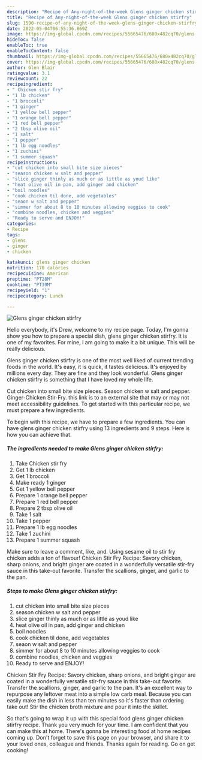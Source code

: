 ```yaml
---
description: "Recipe of Any-night-of-the-week Glens ginger chicken stirfry"
title: "Recipe of Any-night-of-the-week Glens ginger chicken stirfry"
slug: 1590-recipe-of-any-night-of-the-week-glens-ginger-chicken-stirfry
date: 2022-05-04T06:55:36.869Z
image: https://img-global.cpcdn.com/recipes/55665476/680x482cq70/glens-ginger-chicken-stirfry-recipe-main-photo.jpg
hideToc: false
enableToc: true
enableTocContent: false
thumbnail: https://img-global.cpcdn.com/recipes/55665476/680x482cq70/glens-ginger-chicken-stirfry-recipe-main-photo.jpg
cover: https://img-global.cpcdn.com/recipes/55665476/680x482cq70/glens-ginger-chicken-stirfry-recipe-main-photo.jpg
author: Glen Blair
ratingvalue: 3.1
reviewcount: 22
recipeingredient:
- " Chicken stir fry"
- "1 lb chicken"
- "1 broccoli"
- "1 ginger"
- "1 yellow bell pepper"
- "1 orange bell pepper"
- "1 red bell pepper"
- "2 tbsp olive oil"
- "1 salt"
- "1 pepper"
- "1 lb egg noodles"
- "1 zuchini"
- "1 summer squash"
recipeinstructions:
- "cut chicken into small bite size pieces"
- "season chicken w salt and pepper"
- "slice ginger thinly as much or as little as youd like"
- "heat olive oil in pan, add ginger and chicken"
- "boil noodles"
- "cook chicken til done, add vegetables"
- "seaon w salt and pepper"
- "simmer for about 8 to 10 minutes allowing veggies to cook"
- "combine noodles, chicken and veggies"
- "Ready to serve and ENJOY!"
categories:
- Recipe
tags:
- glens
- ginger
- chicken

katakunci: glens ginger chicken 
nutrition: 170 calories
recipecuisine: American
preptime: "PT28M"
cooktime: "PT39M"
recipeyield: "1"
recipecategory: Lunch

---
```



![Glens ginger chicken stirfry](https://img-global.cpcdn.com/recipes/55665476/680x482cq70/glens-ginger-chicken-stirfry-recipe-main-photo.jpg)

Hello everybody, it's Drew, welcome to my recipe page. Today, I'm gonna show you how to prepare a special dish, glens ginger chicken stirfry. It is one of my favorites. For mine, I am going to make it a bit unique. This will be really delicious.

Glens ginger chicken stirfry is one of the most well liked of current trending foods in the world. It's easy, it is quick, it tastes delicious. It's enjoyed by millions every day. They are fine and they look wonderful. Glens ginger chicken stirfry is something that I have loved my whole life.

Cut chicken into small bite size pieces. Season chicken w salt and pepper. Ginger-Chicken Stir-Fry. this link is to an external site that may or may not meet accessibility guidelines. To get started with this particular recipe, we must prepare a few ingredients.


To begin with this recipe, we have to prepare a few ingredients. You can have glens ginger chicken stirfry using 13 ingredients and 9 steps. Here is how you can achieve that.

<!--inarticleads1-->

##### The ingredients needed to make Glens ginger chicken stirfry:

1. Take  Chicken stir fry
1. Get 1 lb chicken
1. Get 1 broccoli
1. Make ready 1 ginger
1. Get 1 yellow bell pepper
1. Prepare 1 orange bell pepper
1. Prepare 1 red bell pepper
1. Prepare 2 tbsp olive oil
1. Take 1 salt
1. Take 1 pepper
1. Prepare 1 lb egg noodles
1. Take 1 zuchini
1. Prepare 1 summer squash


Make sure to leave a comment, like, and. Using sesame oil to stir fry chicken adds a ton of flavour! Chicken Stir Fry Recipe: Savory chicken, sharp onions, and bright ginger are coated in a wonderfully versatile stir-fry sauce in this take-out favorite. Transfer the scallions, ginger, and garlic to the pan. 

<!--inarticleads2-->

##### Steps to make Glens ginger chicken stirfry:

1. cut chicken into small bite size pieces
1. season chicken w salt and pepper
1. slice ginger thinly as much or as little as youd like
1. heat olive oil in pan, add ginger and chicken
1. boil noodles
1. cook chicken til done, add vegetables
1. seaon w salt and pepper
1. simmer for about 8 to 10 minutes allowing veggies to cook
1. combine noodles, chicken and veggies
1. Ready to serve and ENJOY!

Chicken Stir Fry Recipe: Savory chicken, sharp onions, and bright ginger are coated in a wonderfully versatile stir-fry sauce in this take-out favorite. Transfer the scallions, ginger, and garlic to the pan. It&#39;s an excellent way to repurpose any leftover meat into a simple low carb meal. Because you can easily make the dish in less than ten minutes so it&#39;s faster than ordering take out! Stir the chicken broth mixture and pour it into the skillet. 

So that's going to wrap it up with this special food glens ginger chicken stirfry recipe. Thank you very much for your time. I am confident that you can make this at home. There's gonna be interesting food at home recipes coming up. Don't forget to save this page on your browser, and share it to your loved ones, colleague and friends. Thanks again for reading. Go on get cooking!
